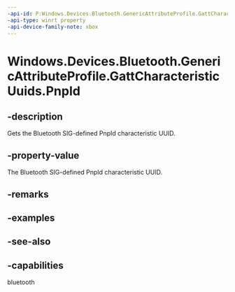 ```yaml
---
-api-id: P:Windows.Devices.Bluetooth.GenericAttributeProfile.GattCharacteristicUuids.PnpId
-api-type: winrt property
-api-device-family-note: xbox
---
```


<!-- Property syntax
public System.Guid PnpId { get; }
-->

# Windows.Devices.Bluetooth.GenericAttributeProfile.GattCharacteristicUuids.PnpId

## -description
Gets the Bluetooth SIG-defined PnpId characteristic UUID.

## -property-value
The Bluetooth SIG-defined PnpId characteristic UUID.

## -remarks

## -examples

## -see-also

## -capabilities
bluetooth
